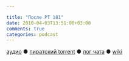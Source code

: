 ```yaml
---

title: "После РТ 181"
date: 2010-04-03T13:51:00+03:00
comments: true
categories: podcast
---
```

[аудио](http://cdn.radio-t.com/rt181post.mp3) ● [пиратский torrent](http://pirates.radio-t.com/torrents/rt181post.mp3.torrent) ● [лог чата](http://chat.radio-t.com/logs/radio-t-181.html) ● [wiki](http://wiki.radio-t.com/%D0%9F%D0%BE%D1%81%D0%BB%D0%B5_%D0%A0%D0%A2_181)<audio src="http://cdn.radio-t.com/rt181post.mp3" preload="none">
